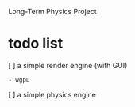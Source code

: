 Long-Term Physics Project

# todo list

[ ] a simple render engine (with GUI)

    - wgpu

[ ] a simple physics engine
